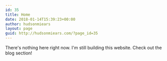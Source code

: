 ```yaml
---
id: 35
title: Home
date: 2018-01-14T15:39:23+00:00
author: hudsonmiears
layout: page
guid: http://hudsonmiears.com/?page_id=35
---
```

There's nothing here right now. I'm still building this website. Check out the blog section!